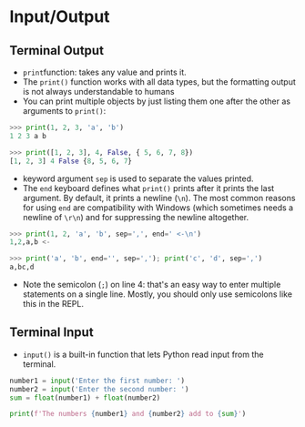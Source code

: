 # Input/Output

## Terminal Output

- `print`function: takes any value and prints it.
- The `print()` function works with all data types, but the formatting output is not always understandable to humans
- You can print multiple objects by just listing them one after the other as arguments to `print()`:

```python
>>> print(1, 2, 3, 'a', 'b')
1 2 3 a b

>>> print([1, 2, 3], 4, False, { 5, 6, 7, 8})
[1, 2, 3] 4 False {8, 5, 6, 7}
```

- keyword argument `sep` is used to separate the values printed.
- The `end` keyboard defines what `print()` prints after it prints the last argument. By default, it prints a newline (`\n`). The most common reasons for using `end` are compatibility with Windows (which sometimes needs a newline of `\r\n`) and for suppressing the newline altogether.

```python
>>> print(1, 2, 'a', 'b', sep=',', end=' <-\n')
1,2,a,b <-

>>> print('a', 'b', end='', sep=','); print('c', 'd', sep=',')
a,bc,d
```

- Note the semicolon (`;`) on line 4: that's an easy way to enter multiple statements on a single line. Mostly, you should only use semicolons like this in the REPL.

## Terminal Input

- `input()` is a built-in function that lets Python read input from the terminal.

```python
number1 = input('Enter the first number: ')
number2 = input('Enter the second number: ')
sum = float(number1) + float(number2)

print(f'The numbers {number1} and {number2} add to {sum}')
```
